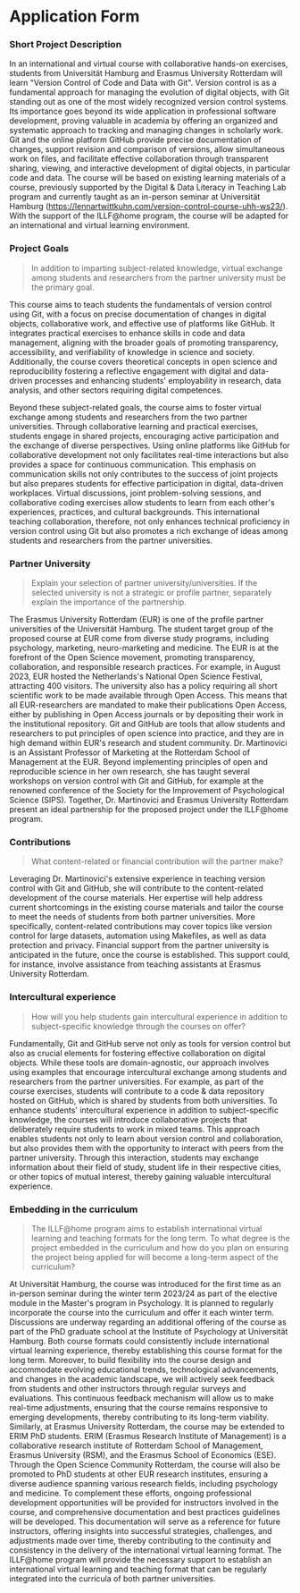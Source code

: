# Application Form

### Short Project Description

In an international and virtual course with collaborative hands-on exercises, students from Universität Hamburg and Erasmus University Rotterdam will learn "Version Control of Code and Data with Git".
Version control is as a fundamental approach for managing the evolution of digital objects, with Git standing out as one of the most widely recognized version control systems.
Its importance goes beyond its wide application in professional software development, proving valuable in academia by offering an organized and systematic approach to tracking and managing changes in scholarly work.
Git and the online platform GitHub provide precise documentation of changes, support revision and comparison of versions, allow simultaneous work on files, and facilitate effective collaboration through transparent sharing, viewing, and interactive development of digital objects, in particular code and data.
The course will be based on existing learning materials of a course, previously supported by the Digital & Data Literacy in Teaching Lab program and currently taught as an in-person seminar at Universität Hamburg (https://lennartwittkuhn.com/version-control-course-uhh-ws23/).
With the support of the ILLF@home program, the course will be adapted for an international and virtual learning environment.

### Project Goals

> In addition to imparting subject-related knowledge, virtual exchange among students and researchers from the partner university must be the primary goal.

This course aims to teach students the fundamentals of version control using Git, with a focus on precise documentation of changes in digital objects, collaborative work, and effective use of platforms like GitHub.
It integrates practical exercises to enhance skills in code and data management, aligning with the broader goals of promoting transparency, accessibility, and verifiability of knowledge in science and society.
Additionally, the course covers theoretical concepts in open science and reproducibility fostering a reflective engagement with digital and data-driven processes and enhancing students' employability in research, data analysis, and other sectors requiring digital competences.

Beyond these subject-related goals, the course aims to foster virtual exchange among students and researchers from the two partner universities.
Through collaborative learning and practical exercises, students engage in shared projects, encouraging active participation and the exchange of diverse perspectives.
Using online platforms like GitHub for collaborative development not only facilitates real-time interactions but also provides a space for continuous communication.
This emphasis on communication skills not only contributes to the success of joint projects but also prepares students for effective participation in digital, data-driven workplaces.
Virtual discussions, joint problem-solving sessions, and collaborative coding exercises allow students to learn from each other's experiences, practices, and cultural backgrounds.
This international teaching collaboration, therefore, not only enhances technical proficiency in version control using Git but also promotes a rich exchange of ideas among students and researchers from the partner universities.

### Partner University

> Explain your selection of partner university/universities. If the selected university is not a strategic or profile partner, separately explain the importance of the partnership.

The Erasmus University Rotterdam (EUR) is one of the profile partner universities of the Universität Hamburg.
The student target group of the proposed course at EUR come from diverse study programs, including psychology, marketing, neuro-marketing and medicine.
The EUR is at the forefront of the Open Science movement, promoting transparency, collaboration, and responsible research practices.
For example, in August 2023, EUR hosted the Netherlands's National Open Science Festival, attracting 400 visitors.
The university also has a policy requiring all short scientific work to be made available through Open Access. 
This means that all EUR-researchers are mandated to make their publications Open Access, either by publishing in Open Access journals or by depositing their work in the institutional repository.
Git and GitHub are tools that allow students and researchers to put principles of open science into practice, and they are in high demand within EUR's research and student community.
Dr. Martinovici is an Assistant Professor of Marketing at the Rotterdam School of Management at the EUR.
Beyond implementing principles of open and reproducible science in her own research, she has taught several workshops on version control with Git and GitHub, for example at the renowned conference of the Society for the Improvement of Psychological Science (SIPS).
Together, Dr. Martinovici and Erasmus University Rotterdam present an ideal partnership for the proposed project under the ILLF@home program.

### Contributions

> What content-related or financial contribution will the partner make?

Leveraging Dr. Martinovici's extensive experience in teaching version control with Git and GitHub, she will contribute to the content-related development of the course materials.
Her expertise will help address current shortcomings in the existing course materials and tailor the course to meet the needs of students from both partner universities.
More specifically, content-related contributions may cover topics like version control for large datasets, automation using Makefiles, as well as data protection and privacy.
Financial support from the partner university is anticipated in the future, once the course is established.
This support could, for instance, involve assistance from teaching assistants at Erasmus University Rotterdam.

### Intercultural experience

> How will you help students gain intercultural experience in addition to subject-specific knowledge through the courses on offer?

Fundamentally, Git and GitHub serve not only as tools for version control but also as crucial elements for fostering effective collaboration on digital objects.
While these tools are domain-agnostic, our approach involves using examples that encourage intercultural exchange among students and researchers from the partner universities.
For example, as part of the course exercises, students will contribute to a code & data repository hosted on GitHub, which is shared by students from both universities.
To enhance students' intercultural experience in addition to subject-specific knowledge, the courses will introduce collaborative projects that deliberately require students to work in mixed teams. 
This approach enables students not only to learn about version control and collaboration, but also provides them with the opportunity to interact with peers from the partner university.
Through this interaction, students may exchange information about their field of study, student life in their respective cities, or other topics of mutual interest, thereby gaining valuable intercultural experience.

### Embedding in the curriculum

> The ILLF@home program aims to establish international virtual learning and teaching formats for the long term. To what degree is the project embedded in the curriculum and how do you plan on ensuring the project being applied for will become a long-term aspect of the curriculum?

At Universität Hamburg, the course was introduced for the first time as an in-person seminar during the winter term 2023/24 as part of the elective module in the Master's program in Psychology.
It is planned to regularly incorporate the course into the curriculum and offer it each winter term.
Discussions are underway regarding an additional offering of the course as part of the PhD graduate school at the Institute of Psychology at Universität Hamburg.
Both course formats could consistently include international virtual learning experience, thereby establishing this course format for the long term.
Moreover, to build flexibility into the course design and accommodate evolving educational trends, technological advancements, and changes in the academic landscape, we will actively seek feedback from students and other instructors through regular surveys and evaluations. 
This continuous feedback mechanism will allow us to make real-time adjustments, ensuring that the course remains responsive to emerging developments, thereby contributing to its long-term viability.
Similarly, at Erasmus University Rotterdam, the course may be extended to ERIM PhD students.
ERIM (Erasmus Research Institute of Management) is a collaborative research institute of Rotterdam School of Management, Erasmus University (RSM), and the Erasmus School of Economics (ESE).
Through the Open Science Community Rotterdam, the course will also be promoted to PhD students at other EUR research institutes, ensuring a diverse audience spanning various research fields, including psychology and medicine.
To complement these efforts, ongoing professional development opportunities will be provided for instructors involved in the course, and comprehensive documentation and best practices guidelines will be developed. 
This documentation will serve as a reference for future instructors, offering insights into successful strategies, challenges, and adjustments made over time, thereby contributing to the continuity and consistency in the delivery of the international virtual learning format.
The ILLF@home program will provide the necessary support to establish an international virtual learning and teaching format that can be regularly integrated into the curricula of both partner universities.
